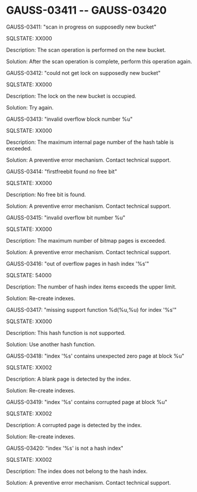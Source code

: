 # GAUSS-03411 -- GAUSS-03420<a name="EN-US_TOPIC_0302073116"></a>

GAUSS-03411: "scan in progress on supposedly new bucket"

SQLSTATE: XX000

Description: The scan operation is performed on the new bucket.

Solution: After the scan operation is complete, perform this operation again.

GAUSS-03412: "could not get lock on supposedly new bucket"

SQLSTATE: XX000

Description: The lock on the new bucket is occupied.

Solution: Try again.

GAUSS-03413: "invalid overflow block number %u"

SQLSTATE: XX000

Description: The maximum internal page number of the hash table is exceeded.

Solution: A preventive error mechanism. Contact technical support.

GAUSS-03414: "firstfreebit found no free bit"

SQLSTATE: XX000

Description: No free bit is found.

Solution: A preventive error mechanism. Contact technical support.

GAUSS-03415: "invalid overflow bit number %u"

SQLSTATE: XX000

Description: The maximum number of bitmap pages is exceeded.

Solution: A preventive error mechanism. Contact technical support.

GAUSS-03416: "out of overflow pages in hash index '%s'"

SQLSTATE: 54000

Description: The number of hash index items exceeds the upper limit.

Solution: Re-create indexes.

GAUSS-03417: "missing support function %d\(%u,%u\) for index '%s'"

SQLSTATE: XX000

Description: This hash function is not supported.

Solution: Use another hash function.

GAUSS-03418: "index '%s' contains unexpected zero page at block %u"

SQLSTATE: XX002

Description: A blank page is detected by the index.

Solution: Re-create indexes.

GAUSS-03419: "index '%s' contains corrupted page at block %u"

SQLSTATE: XX002

Description: A corrupted page is detected by the index.

Solution: Re-create indexes.

GAUSS-03420: "index '%s' is not a hash index"

SQLSTATE: XX002

Description: The index does not belong to the hash index.

Solution: A preventive error mechanism. Contact technical support.

